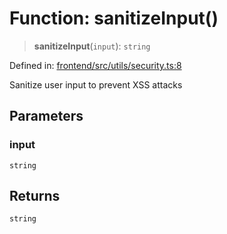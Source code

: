 # Function: sanitizeInput()

> **sanitizeInput**(`input`): `string`

Defined in: [frontend/src/utils/security.ts:8](https://github.com/lsendel/sass/blob/ca8b2b87627589617e0de57047e1f50d53e78078/frontend/src/utils/security.ts#L8)

Sanitize user input to prevent XSS attacks

## Parameters

### input

`string`

## Returns

`string`
